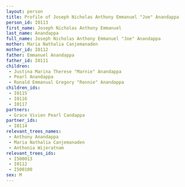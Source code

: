 ```yaml
---
layout: person
title: Profile of Joseph Nicholas Anthony Emmanuel "Joe" Anandappa
person_id: I0113
first_name: Joseph Nicholas Anthony Emmanuel
last_name: Anandappa
full_name: Joseph Nicholas Anthony Emmanuel "Joe" Anandappa
mother: Maria Nathalia Canjemanaden
mother_id: I0112
father: Emmanuel Anandappa
father_id: I0111
children:
 - Justina Marina Therese "Marnie" Anandappa
 - Pearl Anandappa
 - Ronald Emmanual Gregory "Ronnie" Anandappa
children_ids:
 - I0115
 - I0116
 - I0117
partners:
 - Grace Vivien Pearl Candappa
partner_ids:
 - I0114
relevant_trees_names:
 - Anthony Anandappa
 - Maria Nathalia Canjemanaden
 - Anthonia Wijeratnam
relevant_trees_ids:
 - I500013
 - I0112
 - I500100
sex: M
---
```


